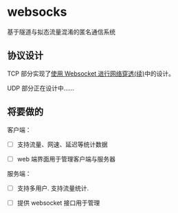 # websocks

基于隧道与拟态流量混淆的匿名通信系统

## 协议设计

TCP 部分实现了[使用 Websocket 进行网络穿透(续)](https://abersheeran.com/articles/Fuck-GFW-WebSocket-/)中的设计。

UDP 部分正在设计中……

## 将要做的

客户端：

- [ ] 支持流量、网速、延迟等统计数据

- [ ] web 端界面用于管理客户端与服务器

服务端：

- [ ] 支持多用户. 支持流量统计.

- [ ] 提供 websocket 接口用于管理
